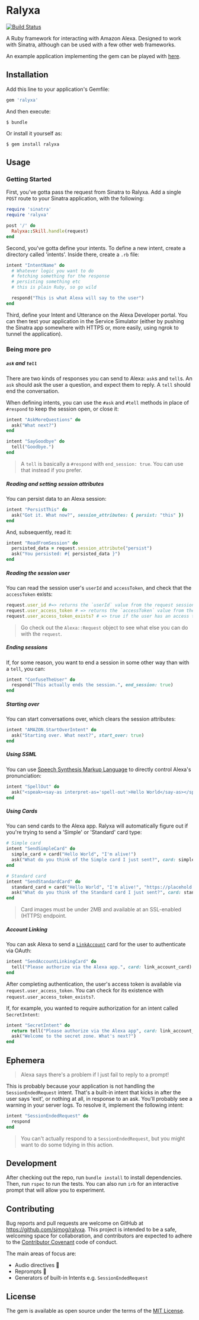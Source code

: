 # Ralyxa

[![Build Status](https://travis-ci.org/sjmog/ralyxa.svg?branch=master)](https://travis-ci.org/sjmog/ralyxa)

A Ruby framework for interacting with Amazon Alexa. Designed to work with Sinatra, although can be used with a few other web frameworks.

An example application implementing the gem can be played with [here](https://github.com/sjmog/ralyxa_example).

## Installation

Add this line to your application's Gemfile:

```ruby
gem 'ralyxa'
```

And then execute:

    $ bundle

Or install it yourself as:

    $ gem install ralyxa

## Usage

### Getting Started

First, you've gotta pass the request from Sinatra to Ralyxa. Add a single `POST` route to your Sinatra application, with the following:

```ruby
require 'sinatra'
require 'ralyxa'

post '/' do
  Ralyxa::Skill.handle(request)
end
```

Second, you've gotta define your intents. To define a new intent, create a directory called 'intents'. Inside there, create a `.rb` file:

```ruby
intent "IntentName" do
  # Whatever logic you want to do
  # fetching something for the response
  # persisting something etc
  # this is plain Ruby, so go wild

  respond("This is what Alexa will say to the user")
end
```

Third, define your Intent and Utterance on the Alexa Developer portal. You can then test your application in the Service Simulator (either by pushing the Sinatra app somewhere with HTTPS or, more easily, using ngrok to tunnel the application).

### Being more pro

##### `ask` and `tell`

There are two kinds of responses you can send to Alexa: `ask`s and `tell`s. An `ask` should ask the user a question, and expect them to reply. A `tell` should end the conversation.

When defining intents, you can use the `#ask` and `#tell` methods in place of `#respond` to keep the session open, or close it:

```ruby
intent "AskMoreQuestions" do
  ask("What next?")
end
```

```ruby
intent "SayGoodbye" do
  tell("Goodbye.")
end
```

> A `tell` is basically a `#respond` with `end_session: true`. You can use that instead if you prefer.

##### Reading and setting session attributes

You can persist data to an Alexa session:

```ruby
intent "PersistThis" do
  ask("Got it. What now?", session_attributes: { persist: "this" })
end
```

And, subsequently, read it:

```ruby
intent "ReadFromSession" do
  persisted_data = request.session_attribute("persist")
  ask("You persisted: #{ persisted_data }")
end
```

##### Reading the session user

You can read the session user's `userId` and `accessToken`, and check that the `accessToken` exists:

```ruby
request.user_id #=> returns the `userId` value from the request session
request.user_access_token # => returns the `accessToken` value from the request session
request.user_access_token_exists? # => true if the user has an access token, false if not
```

> Go check out the `Alexa::Request` object to see what else you can do with the `request`.

##### Ending sessions

If, for some reason, you want to end a session in some other way than with a `tell`, you can:

```ruby
intent "ConfuseTheUser" do
  respond("This actually ends the session.", end_session: true)
end
```

##### Starting over

You can start conversations over, which clears the session attributes:

```ruby
intent "AMAZON.StartOverIntent" do
  ask("Starting over. What next?", start_over: true)
end
```

##### Using SSML

You can use [Speech Synthesis Markup Language](https://developer.amazon.com/public/solutions/alexa/alexa-skills-kit/docs/speech-synthesis-markup-language-ssml-reference) to directly control Alexa's pronunciation:

```ruby
intent "SpellOut" do
  ask("<speak><say-as interpret-as='spell-out'>Hello World</say-as></speak>", ssml: true)
end
```

##### Using Cards

You can send cards to the Alexa app. Ralyxa will automatically figure out if you're trying to send a 'Simple' or 'Standard' card type:

```ruby
# Simple card
intent "SendSimpleCard" do
  simple_card = card("Hello World", "I'm alive!")
  ask("What do you think of the Simple card I just sent?", card: simple_card)
end

# Standard card
intent "SendStandardCard" do
  standard_card = card("Hello World", "I'm alive!", "https://placehold.it/200")
  ask("What do you think of the Standard card I just sent?", card: standard_card)
end
```

> Card images must be under 2MB and available at an SSL-enabled (HTTPS) endpoint.

##### Account Linking

You can ask Alexa to send a [`LinkAccount`](https://developer.amazon.com/blogs/post/Tx3CX1ETRZZ2NPC/Alexa-Account-Linking-5-Steps-to-Seamlessly-Link-Your-Alexa-Skill-with-Login-wit) card for the user to authenticate via OAuth:

```ruby
intent "SendAccountLinkingCard" do
  tell("Please authorize via the Alexa app.", card: link_account_card)
end
```

After completing authentication, the user's access token is available via `request.user_access_token`. You can check for its existence with `request.user_access_token_exists?`.

If, for example, you wanted to require authorization for an intent called `SecretIntent`:

```ruby
intent "SecretIntent" do
  return tell("Please authorize via the Alexa app", card: link_account_card) unless request.user_access_token_exists?
  ask("Welcome to the secret zone. What's next?")
end
```

## Ephemera

> Alexa says there's a problem if I just fail to reply to a prompt!

This is probably because your application is not handling the `SessionEndedRequest` intent. That's a built-in intent that kicks in after the user says 'exit', or nothing at all, in response to an ask. You'll probably see a warning in your server logs. To resolve it, implement the following intent:

```ruby
intent "SessionEndedRequest" do
  respond
end
```

> You can't actually respond to a `SessionEndedRequest`, but you might want to do some tidying in this action.

## Development

After checking out the repo, run `bundle install` to install dependencies. Then, run `rspec` to run the tests. You can also run `irb` for an interactive prompt that will allow you to experiment.

## Contributing

Bug reports and pull requests are welcome on GitHub at https://github.com/sjmog/ralyxa. This project is intended to be a safe, welcoming space for collaboration, and contributors are expected to adhere to the [Contributor Covenant](http://contributor-covenant.org) code of conduct.

The main areas of focus are:

- Audio directives :construction:
- Reprompts :construction:
- Generators of built-in Intents e.g. `SessionEndedRequest`

## License

The gem is available as open source under the terms of the [MIT License](http://opensource.org/licenses/MIT).

